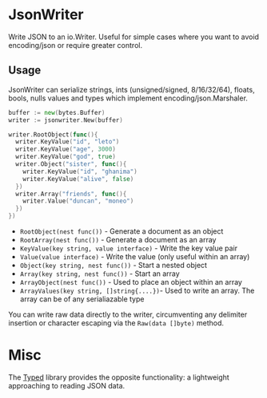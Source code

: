 # JsonWriter

Write JSON to an io.Writer. Useful for simple cases where you want to avoid encoding/json or require greater control.

## Usage

JsonWriter can serialize strings, ints (unsigned/signed, 8/16/32/64), floats, bools, nulls values and types which implement encoding/json.Marshaler.


```go
buffer := new(bytes.Buffer)
writer := jsonwriter.New(buffer)

writer.RootObject(func(){
  writer.KeyValue("id", "leto")
  writer.KeyValue("age", 3000)
  writer.KeyValue("god", true)
  writer.Object("sister", func(){
    writer.KeyValue("id", "ghanima")
    writer.KeyValue("alive", false)
  })
  writer.Array("friends", func(){
    writer.Value("duncan", "moneo")
  })
})
```

* `RootObject(nest func())` - Generate a document as an object
* `RootArray(nest func())` - Generate a document as an array
* `KeyValue(key string, value interface)` - Write the key value pair
* `Value(value interface)` - Write the value (only useful within an array)
* `Object(key string, nest func())` - Start a nested object
* `Array(key string, nest func())` - Start an array
* `ArrayObject(nest func())` - Used to place an object within an array
* `ArrayValues(key string, []string{....})`- Used to write an array. The array can be of any serialiazable type

You can write raw data directly to the writer, circumventing any delimiter insertion or character escaping via the `Raw(data []byte)` method.

# Misc

The [Typed](https://github.com/karlseguin/typed) library provides the opposite functionality: a lightweight approaching to reading JSON data.
